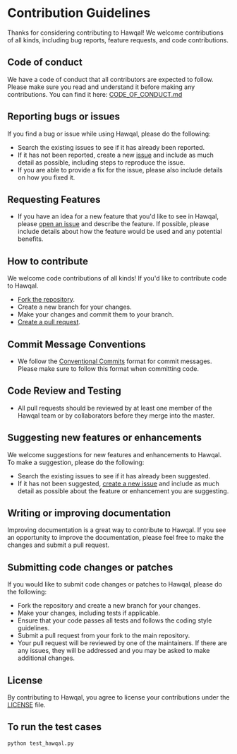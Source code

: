 # Contribution Guidelines

Thanks for considering contributing to Hawqal! We welcome contributions of all kinds, including bug reports, feature requests, and code contributions.

## Code of conduct

We have a code of conduct that all contributors are expected to follow. Please make sure you read and understand it before making any contributions. You can find it here: [CODE_OF_CONDUCT.md](https://github.com/CapregSoft/Hawqal-python/blob/master/CODE_OF_CONDUCT.md)

## Reporting bugs or issues

If you find a bug or issue while using Hawqal, please do the following:

- Search the existing issues to see if it has already been reported.
- If it has not been reported, create a new [issue](https://github.com/CapregSoft/Hawqal-python/issues/new) and include as much detail as possible, including steps to reproduce the issue.
- If you are able to provide a fix for the issue, please also include details on how you fixed it.

## Requesting Features

- If you have an idea for a new feature that you'd like to see in Hawqal, please [open an issue](https://github.com/CapregSoft/Hawqal-python/issues/new) and describe the feature. If possible, please include details about how the feature would be used and any potential benefits.

## How to contribute

We welcome code contributions of all kinds! If you'd like to contribute code to Hawqal.

- [Fork the repository](https://github.com/CapregSoft/Hawqal-python/fork).
- Create a new branch for your changes.
- Make your changes and commit them to your branch.
- [Create a pull request](https://github.com/CapregSoft/Hawqal-python/compare).

## Commit Message Conventions

- We follow the [Conventional Commits](https://www.conventionalcommits.org/en/v1.0.0/) format for commit messages. Please make sure to follow this format when committing code.

## Code Review and Testing

- All pull requests should be reviewed by at least one member of the Hawqal team or by collaborators before they merge into the master.

## Suggesting new features or enhancements

We welcome suggestions for new features and enhancements to Hawqal. To make a suggestion, please do the following:

- Search the existing issues to see if it has already been suggested.
- If it has not been suggested, [create a new issue](https://github.com/CapregSoft/Hawqal-python/issues/new) and include as much detail as possible about the feature or enhancement you are suggesting.

## Writing or improving documentation

Improving documentation is a great way to contribute to Hawqal. If you see an opportunity to improve the documentation, please feel free to make the changes and submit a pull request.

## Submitting code changes or patches

If you would like to submit code changes or patches to Hawqal, please do the following:

- Fork the repository and create a new branch for your changes.
- Make your changes, including tests if applicable.
- Ensure that your code passes all tests and follows the coding style guidelines.
- Submit a pull request from your fork to the main repository.
- Your pull request will be reviewed by one of the maintainers. If there are any issues, they will be addressed and you may be asked to make additional changes.

## License

By contributing to Hawqal, you agree to license your contributions under the [LICENSE](https://github.com/CapregSoft/Hawqal-python/blob/master/LICENSE) file.

## To run the test cases

```bash
python test_hawqal.py
```
